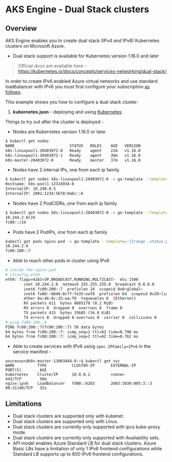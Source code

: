 # AKS Engine - Dual Stack clusters

## Overview

AKS Engine enables you to create dual stack (IPv4 *and* IPv6) Kubernetes clusters on Microsoft Azure.

- Dual stack support is available for Kubernetes version 1.16.0 and later

> Official docs are available here - https://kubernetes.io/docs/concepts/services-networking/dual-stack/

In order to create IPv6 enabled Azure virtual networks and use standard loadbalancer with IPv6 you must first configure your subscription [as follows](https://docs.microsoft.com/en-us/azure/virtual-network/virtual-network-ipv4-ipv6-dual-stack-cli#prerequisites).

This example shows you how to configure a dual stack cluster:

1. **kubernetes.json** - deploying and using [Kubernetes](kubernetes.json).

Things to try out after the cluster is deployed -

- Nodes are Kubernetes version 1.16.0 or later

```bash
$ kubectl get nodes
NAME                        STATUS   ROLES    AGE   VERSION
k8s-linuxpool1-20403072-0   Ready    agent    22m   v1.16.0
k8s-linuxpool1-20403072-1   Ready    agent    36m   v1.16.0
k8s-master-20403072-0       Ready    master   37m   v1.16.0
```

- Nodes have 2 internal IPs, one from each ip family

```bash
$ kubectl get nodes k8s-linuxpool1-20403072-0 -o go-template --template='{{range .status.addresses}}{{printf "%s: %s \n" .type .address}}{{end}}'
Hostname: k8s-pool1-12324934-0
InternalIP: 10.240.0.5
InternalIP: 2001:1234:5678:9abc::6
```

- Nodes have 2 PodCIDRs, one from each ip family

```bash
$ kubectl get nodes k8s-linuxpool1-20403072-0 -o go-template --template='{{range .spec.podCIDRs}}{{printf "%s\n" .}}{{end}}'
10.244.2.0/24
fc00::/24
```

- Pods have 2 PodIPs, one from each ip family

```bash
kubectl get pods nginx-pod -o go-template --template='{{range .status.podIPs}}{{printf "%s \n" .ip}}{{end}}'
10.244.2.6
fc00:200::7
```

- Able to reach other pods in cluster using IPv6

```bash
# inside the nginx-pod
# ifconfig eth0
eth0: flags=4163<UP,BROADCAST,RUNNING,MULTICAST>  mtu 1500
        inet 10.244.2.6  netmask 255.255.255.0  broadcast 0.0.0.0
        inet6 fc00:200::7  prefixlen 24  scopeid 0x0<global>
        inet6 fe80::8846:8cff:fe35:eaf0  prefixlen 64  scopeid 0x20<link>
        ether 8a:46:8c:35:ea:f0  txqueuelen 0  (Ethernet)
        RX packets 611  bytes 8685170 (8.2 MiB)
        RX errors 0  dropped 0  overruns 0  frame 0
        TX packets 415  bytes 35685 (34.8 KiB)
        TX errors 0  dropped 0 overruns 0  carrier 0  collisions 0
# ping fd00:100::8
PING fc00:200::7(fc00:200::7) 56 data bytes
64 bytes from fc00:200::7: icmp_seq=1 ttl=62 time=0.798 ms
64 bytes from fc00:200::7: icmp_seq=2 ttl=62 time=0.762 ms
```

- Able to create services with IPv6 using `spec.IPFamily=IPv6` in the service manifest -

```
azureuser@k8s-master-13083844-0:~$ kubectl get svc
NAME          TYPE           CLUSTER-IP       EXTERNAL-IP          PORT(S)        AGE
kubernetes    ClusterIP      10.0.0.1         <none>               443/TCP        58m
nginx-ipv6    LoadBalancer   fd00::6283       2603:1030:805:3::3   80:31140/TCP   32s
```

## Limitations

- Dual stack clusters are supported only with kubenet.
- Dual stack clusters are supported only with Linux.
- Dual stack clusters are currently only supported with ipvs kube-proxy mode.
- Dual stack clusters are currently only supported with Availability sets.
- API model enables Azure Standard LB for dual stack clusters. Azure Basic LBs have a limitation of only 1 IPv6 frontend configurations while Standard LB supports up to 600 IPv6 frontend configurations.